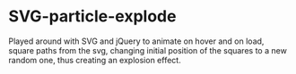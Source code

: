 # SVG-particle-explode

Played around with SVG and jQuery to animate on hover and on load, square paths from the svg, changing initial position of the squares to a new random one, thus creating an explosion effect.
